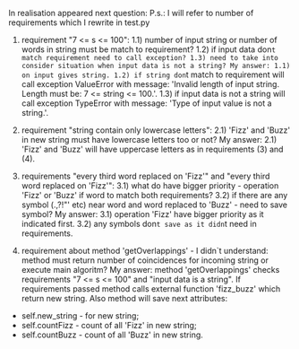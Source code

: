 In realisation appeared next question:  P.s.: I will refer to number of requirements which I rewrite in test.py
1) requirement "7 <= s <= 100":
1.1) number of input string or number of words in string must be match to requirement?
1.2) if input data don`t match requirement need to call exception?
1.3) need to take into consider situation when input data is not a string?
My answer:
1.1) on input gives string.
1.2) if string don`t match to requirement will call exception ValueError with message: 'Invalid length of input string. Length must be: 7 <= string <= 100.'.
1.3) if input data is not a string will call exception TypeError with message: 'Type of input value is not a string.'.

2) requirement "string contain only lowercase letters":
2.1) 'Fizz' and 'Buzz' in new string must have lowercase letters too or not?
My answer:
2.1) 'Fizz' and 'Buzz' will have uppercase letters as in requirements (3) and (4).

3) requirements "every third word replaced on 'Fizz'" and "every third word replaced on 'Fizz'":
3.1) what do have bigger priority - operation 'Fizz' or 'Buzz' if word to match both requirements?
3.2) if there are any symbol (.,?!"' etc) near word and word replaced to 'Buzz' - need to save symbol?
My answer:
3.1) operation 'Fizz' have bigger priority as it indicated first.
3.2) any symbols don`t save as it didn`t need in requirements.

4) requirement about method 'getOverlappings' - I didn`t understand: method must return number of coincidences for incoming string or execute main algoritm?
My answer: method 'getOverlappings' checks requirements "7 <= s <= 100" and "input data is a string". If requirements passed method calls external function 'fizz_buzz' which return new string. Also method will save next attributes:
* self.new_string - for new string;
* self.countFizz - count of all 'Fizz' in new string;
* self.countBuzz - count of all 'Buzz' in new string.